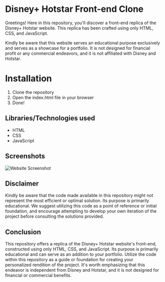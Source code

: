 # Disney+ Hotstar Front-end Clone

Greetings! Here in this repository, you'll discover a front-end replica of the Disney+ Hotstar website. This replica has been crafted using only HTML, CSS, and JavaScript.

Kindly be aware that this website serves an educational purpose exclusively and serves as a showcase for a portfolio. It is not designed for financial profit or any commercial endeavors, and it is not affiliated with Disney and Hotstar.

# Installation

1. Clone the repository
2. Open the index.html file in your browser
3. Done!

## Libraries/Technologies used

- HTML
- CSS
- JavaScript

## Screenshots

![Website Screenshot](https://imgur.com/IEkqgJ5.png)

## Disclaimer

Kindly be aware that the code made available in this repository might not represent the most efficient or optimal solution. Its purpose is primarily educational. We suggest utilizing this code as a point of reference or initial foundation, and encourage attempting to develop your own iteration of the project before consulting the solutions provided.

## Conclusion

This repository offers a replica of the Disney+ Hotstar website's front-end, constructed using only HTML, CSS, and JavaScript. Its purpose is primarily educational and can serve as an addition to your portfolio. Utilize the code within this repository as a guide or foundation for creating your personalized rendition of the project. It's worth emphasizing that this endeavor is independent from Disney and Hotstar, and it is not designed for financial or commercial benefits.
